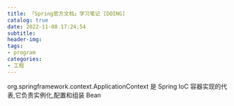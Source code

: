 ```yaml
---
title: 「Spring官方文档」学习笔记 [DOING]
catalog: true
date: 2022-11-08 17:24:54
subtitle:
header-img:
tags:
- program
categories:
- 工程
---
```


org.springframework.context.ApplicationContext 是 Spring IoC 容器实现的代表,它负责实例化,配置和组装 Bean

